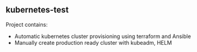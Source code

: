 ## kubernetes-test

Project contains:
 - Automatic kubernetes cluster provisioning using terraform and Ansible
 - Manually create production ready cluster with kubeadm, HELM
